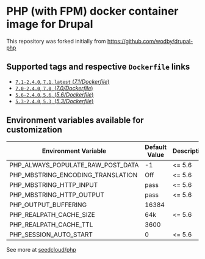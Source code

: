 # PHP (with FPM) docker container image for Drupal

This repository was forked initially from https://github.com/wodby/drupal-php

## Supported tags and respective `Dockerfile` links

- [`7.1-2.4.0`, `7.1`, `latest` (*7.1/Dockerfile*)](https://github.com/seedcloud/drupal-php/tree/master/7.1/Dockerfile)
- [`7.0-2.4.0`, `7.0`, (*7.0/Dockerfile*)](https://github.com/seedcloud/drupal-php/tree/master/7.0/Dockerfile)
- [`5.6-2.4.0`, `5.6`, (*5.6/Dockerfile*)](https://github.com/seedcloud/drupal-php/tree/master/5.6/Dockerfile)
- [`5.3-2.4.0`, `5.3`, (*5.3/Dockerfile*)](https://github.com/seedcloud/drupal-php/tree/master/5.3/Dockerfile)

## Environment variables available for customization

| Environment Variable | Default Value | Description |
| -------------------- | ------------- | ----------- |
| PHP_ALWAYS_POPULATE_RAW_POST_DATA | -1    | <= 5.6 |
| PHP_MBSTRING_ENCODING_TRANSLATION | Off   | <= 5.6 |
| PHP_MBSTRING_HTTP_INPUT           | pass  | <= 5.6 |
| PHP_MBSTRING_HTTP_OUTPUT          | pass  | <= 5.6 |
| PHP_OUTPUT_BUFFERING              | 16384 | |
| PHP_REALPATH_CACHE_SIZE           | 64k   | <= 5.6 |
| PHP_REALPATH_CACHE_TTL            | 3600  | |
| PHP_SESSION_AUTO_START            | 0     | <= 5.6 |

See more at [seedcloud/php](https://github.com/seedcloud/php)
